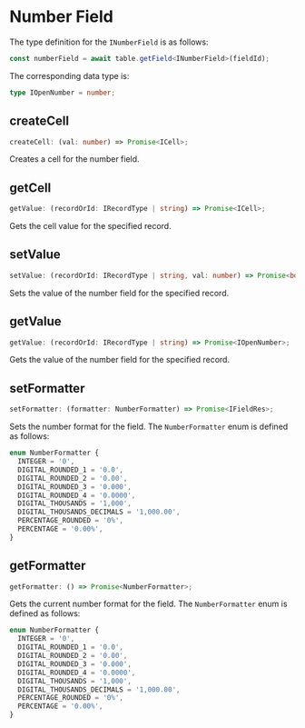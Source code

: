 # Number Field
The type definition for the `INumberField` is as follows:
```typescript
const numberField = await table.getField<INumberField>(fieldId);
```
The corresponding data type is:
```typescript
type IOpenNumber = number;
```

## createCell
```typescript
createCell: (val: number) => Promise<ICell>;
```
Creates a cell for the number field.

## getCell
```typescript
getValue: (recordOrId: IRecordType | string) => Promise<ICell>;
```
Gets the cell value for the specified record.

## setValue
```typescript
setValue: (recordOrId: IRecordType | string, val: number) => Promise<boolean>;
```
Sets the value of the number field for the specified record.

## getValue
```typescript
getValue: (recordOrId: IRecordType | string) => Promise<IOpenNumber>;
```
Gets the value of the number field for the specified record.

## setFormatter
```typescript
setFormatter: (formatter: NumberFormatter) => Promise<IFieldRes>;
```
Sets the number format for the field. The `NumberFormatter` enum is defined as follows:
```typescript
enum NumberFormatter {
  INTEGER = '0',
  DIGITAL_ROUNDED_1 = '0.0',
  DIGITAL_ROUNDED_2 = '0.00',
  DIGITAL_ROUNDED_3 = '0.000',
  DIGITAL_ROUNDED_4 = '0.0000',
  DIGITAL_THOUSANDS = '1,000',
  DIGITAL_THOUSANDS_DECIMALS = '1,000.00',
  PERCENTAGE_ROUNDED = '0%',
  PERCENTAGE = '0.00%',
}
```

## getFormatter
```typescript
getFormatter: () => Promise<NumberFormatter>;
```
Gets the current number format for the field. The `NumberFormatter` enum is defined as follows:
```typescript
enum NumberFormatter {
  INTEGER = '0',
  DIGITAL_ROUNDED_1 = '0.0',
  DIGITAL_ROUNDED_2 = '0.00',
  DIGITAL_ROUNDED_3 = '0.000',
  DIGITAL_ROUNDED_4 = '0.0000',
  DIGITAL_THOUSANDS = '1,000',
  DIGITAL_THOUSANDS_DECIMALS = '1,000.00',
  PERCENTAGE_ROUNDED = '0%',
  PERCENTAGE = '0.00%',
}
```
